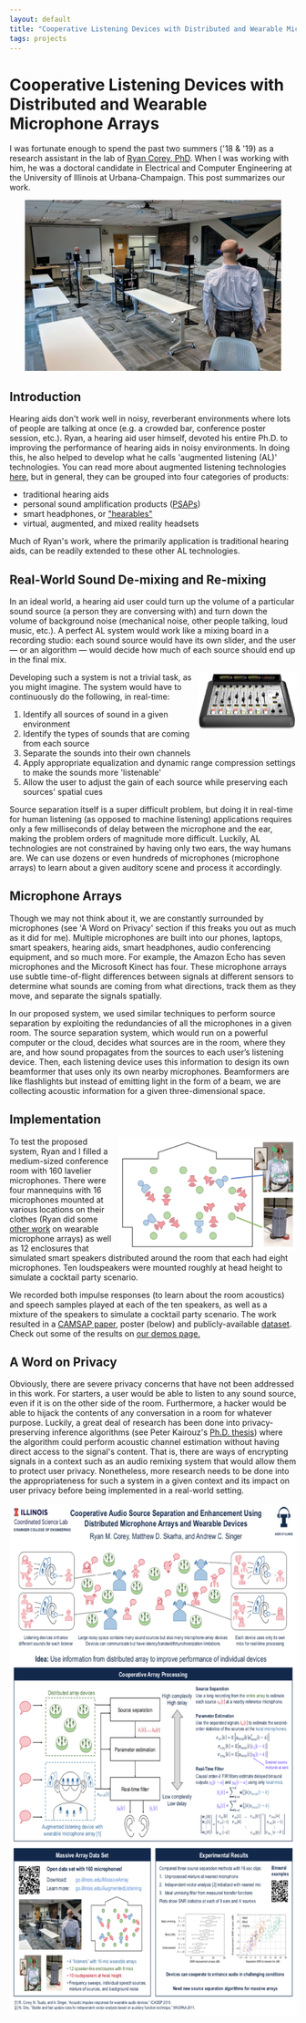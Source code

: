```yaml
---
layout: default
title: "Cooperative Listening Devices with Distributed and Wearable Microphone Arrays"
tags: projects
---
```


# Cooperative Listening Devices with Distributed and Wearable Microphone Arrays


I was fortunate enough to spend the past two summers ('18 & '19) as a research assistant in the lab of [Ryan Corey, PhD](http://ryanmcorey.com/). When I was working with him, he was a doctoral candidate in Electrical and Computer Engineering at the University of Illinois at Urbana-Champaign. This post summarizes our work. 

<p align="center">
  <img height="300" src="/assets/img/room1.jpg">
</p>


## Introduction

Hearing aids don't work well in noisy, reverberant environments where lots of people are talking at once (e.g. a crowded bar, conference poster session, etc.). Ryan, a hearing aid user himself, devoted his entire Ph.D. to improving the performance of hearing aids in noisy environments. In doing this, he also helped to develop what he calls 'augmented listening (AL)' technologies. You can read more about augmented listening technologies [here](https://publish.illinois.edu/augmentedlistening/what-is-augmented-listening/), but in general, they can be grouped into four categories of products: 

- traditional hearing aids 
- personal sound amplification products ([PSAPs](https://en.wikipedia.org/wiki/Personal_sound_amplification_product))
- smart headphones, or ["hearables"](https://en.wikipedia.org/wiki/Hearables)
- virtual, augmented, and mixed reality headsets

Much of Ryan's work, where the primarily application is traditional hearing aids, can be readily extended to these other AL technologies. 

## Real-World Sound De-mixing and Re-mixing 

In an ideal world, a hearing aid user could turn up the volume of a particular sound source (a person they are conversing with) and turn down the volume of background noise (mechanical noise, other people talking, loud music, etc.). A perfect AL system would work like a mixing board in a recording studio: each sound source would have its own slider, and the user — or an algorithm — would decide how much of each source should end up in the final mix.

<img height="100" align="right" src="/assets/img/fader.png">

Developing such a system is not a trivial task, as you might imagine. The system would have to continuously do the following, in real-time:

1. Identify all sources of sound in a given environment
2. Identify the types of sounds that are coming from each source
3. Separate the sounds into their own channels
4. Apply appropriate equalization and dynamic range compression settings to make the sounds more 'listenable'
5. Allow the user to adjust the gain of each source while preserving each sources' spatial cues 

Source separation itself is a super difficult problem, but doing it in real-time for human listening (as opposed to machine listening) applications requires only a few milliseconds of delay between the microphone and the ear, making the problem orders of magnitude more difficult. Luckily, AL technologies are not constrained by having only two ears, the way humans are. We can use dozens or even hundreds of microphones (microphone arrays) to learn about a given auditory scene and process it accordingly. 

## Microphone Arrays

Though we may not think about it, we are constantly surrounded by microphones (see 'A Word on Privacy' section if this freaks you out as much as it did for me). Multiple microphones are built into our phones, laptops, smart speakers, hearing aids, smart headphones, audio conferencing equipment, and so much more. For example, the Amazon Echo has seven microphones and the Microsoft Kinect has four. These microphone arrays use subtle time-of-flight differences between signals at different sensors to determine what sounds are coming from what directions, track them as they move, and separate the signals spatially.

In our proposed system, we used similar techniques to perform source separation by exploiting the redundancies of all the microphones in a given room. The source separation system, which would run on a powerful computer or the cloud, decides what sources are in the room, where they are, and how sound propagates from the sources to each user’s listening device. Then, each listening device uses this information to design its own beamformer that uses only its own nearby microphones. Beamformers are like flashlights but instead of emitting light in the form of a beam, we are collecting acoustic information for a given three-dimensional space. 

## Implementation

<img height="200" align="right" src="/assets/img/room.png">

To test the proposed system, Ryan and I filled a medium-sized conference room with 160 lavelier microphones. There were four mannequins with 16 microphones mounted at various locations on their clothes (Ryan did some [other work](https://publish.illinois.edu/augmentedlistening/acoustic-impulse-responses-for-wearable-audio-devices/) on wearable microphone arrays) as well as 12 enclosures that simulated smart speakers distributed around the room that each had eight microphones. Ten loudspeakers were mounted roughly at head height to simulate a cocktail party scenario. 




We recorded both impulse responses (to learn about the room acoustics) and speech samples played at each of the ten speakers, as well as a mixture of the speakers to simulate a cocktail party scenario. The work resulted in a [CAMSAP paper](https://arxiv.org/pdf/1912.05038.pdf), poster (below) and publicly-available [dataset](https://databank.illinois.edu/datasets/IDB-6216881#). Check out some of the results on [our demos page.](http://ryanmcorey.com/demos/cooperative/cooperative_demo.html)


## A Word on Privacy

Obviously, there are severe privacy concerns that have not been addressed in this work. For starters, a user would be able to listen to any sound source, even if it is on the other side of the room. Furthermore, a hacker would be able to hijack the contents of any conversation in a room for whatever purpose. Luckily, a great deal of research has been done into privacy-preserving inference algorithms (see Peter Kairouz's [Ph.D. thesis](https://www.ideals.illinois.edu/bitstream/handle/2142/92686/KAIROUZ-DISSERTATION-2016.pdf?sequence=1&isAllowed=y)) where the algorithm could perform acoustic channel estimation without having direct access to the signal's content. That is, there are ways of encrypting signals in a context such as an audio remixing system that would allow them to protect user privacy. Nonetheless, more research needs to be done into the appropriateness for such a system in a given context and its impact on user privacy before being implemented in a real-world setting. 

<p align="center">
  <img height="900" src="/assets/img/camsap.png">
</p>
